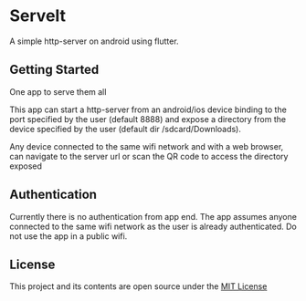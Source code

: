# ServeIt

A simple http-server on android using flutter.

## Getting Started

One app to serve them all

This app can start a http-server from an android/ios device binding to the port specified by the user (default 8888) and expose a directory from the device specified by the user (default dir /sdcard/Downloads).

Any device connected to the same wifi network and with a web browser, can navigate to the server url or scan the QR code to access the directory exposed

## Authentication

Currently there is no authentication from app end. The app assumes anyone connected to the same wifi network as the user is already authenticated. Do not use the app in a public wifi.

## License

This project and its contents are open source under the [MIT License](https://github.com/darekkay/dashboard/blob/master/LICENSE)

